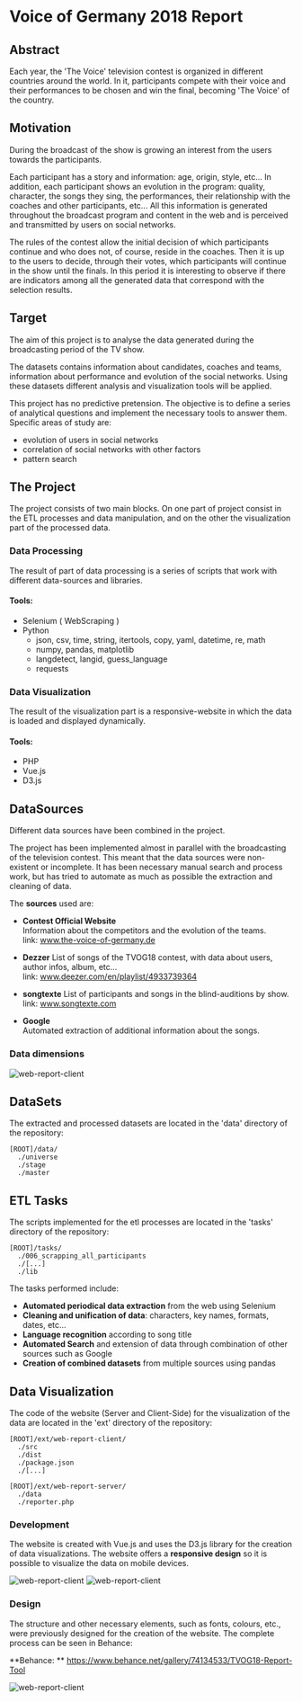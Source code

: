 # Voice of Germany 2018 Report

## Abstract
Each year, the 'The Voice' television contest is organized in different countries around the world.
In it, participants compete with their voice and their performances to be chosen and win the final, becoming 'The Voice' of the country.

## Motivation
During the broadcast of the show is growing an interest from the users towards the participants.

Each participant has a story and information:
age, origin, style, etc...
In addition, each participant shows an evolution in the program:
quality,  character, the songs they sing, the performances, their relationship with the coaches and other participants, etc...
All this information is generated throughout the broadcast program and content in the web and is perceived and transmitted by users on social networks.

The rules of the contest allow the initial decision of which participants continue and who does not, of course, reside in the coaches.
Then it is up to the users to decide, through their votes, which participants will continue in the show until the finals.
In this period it is interesting to observe if there are indicators among all the generated data that correspond with the selection results.


## Target
The aim of this project is to analyse the data generated during the broadcasting period of the TV show.

The datasets contains information about candidates, coaches and teams, information about performance and evolution of the social networks.
Using these datasets different analysis and visualization tools will be applied.

This project has no predictive pretension.
The objective is to define a series of analytical questions and implement the necessary tools to answer them.
Specific areas of study are:
- evolution of users in social networks
- correlation of social networks with other factors
- pattern search



## The Project

The project consists of two main blocks. On one part of project consist in the ETL processes and data manipulation, and on the other the visualization part of the processed data.

### Data Processing
The result of part of data processing is a series of scripts that work with different data-sources and libraries.

#### Tools:
  - Selenium ( WebScraping )  
  - Python  
    - json, csv, time, string, itertools, copy, yaml, datetime, re, math
    - numpy, pandas, matplotlib
    - langdetect, langid, guess_language
    - requests

### Data Visualization

The result of the visualization part is a responsive-website in which the data is loaded and displayed dynamically.

#### Tools:
- PHP
- Vue.js
- D3.js


## DataSources

Different data sources have been combined in the project.

The project has been implemented almost in parallel with the broadcasting of the television contest.
This meant that the data sources were non-existent or incomplete.
It has been necessary manual search and process work, but has tried to automate as much as possible the extraction and cleaning of data.

The **sources** used are:

- **Contest Official Website**  
Information about the competitors and the evolution of the teams.  
link: www.the-voice-of-germany.de

- **Dezzer**
List of songs of the TVOG18 contest, with data about users, author infos, album, etc...  
link: www.deezer.com/en/playlist/4933739364

- **songtexte**
List of participants and songs in the blind-auditions by show.  
link:  www.songtexte.com

- **Google**  
Automated extraction of additional information about the songs.  

### Data dimensions
![web-report-client](./readme.files/dimensions-table.jpg)

## DataSets
The extracted and processed datasets are located in the 'data' directory of the repository:   
```
[ROOT]/data/
  ./universe
  ./stage
  ./master
 ```

## ETL Tasks

The scripts implemented for the etl processes are located in the 'tasks' directory of the repository:   
```
[ROOT]/tasks/
  ./006_scrapping_all_participants
  ./[...]
  ./lib
 ```

The tasks performed include:

- **Automated periodical data extraction** from the web using Selenium
- **Cleaning and unification of data**: characters, key names, formats, dates, etc...
- **Language recognition** according to song title
- **Automated Search** and extension of data through combination of other sources such as Google
- **Creation of combined datasets** from multiple sources using pandas


## Data Visualization

The code of the website (Server and Client-Side) for the visualization of the data are located in the 'ext' directory of the repository:
```
[ROOT]/ext/web-report-client/
  ./src
  ./dist
  ./package.json
  ./[...]

[ROOT]/ext/web-report-server/
  ./data
  ./reporter.php
 ```

### Development
The website is created with Vue.js and uses the D3.js library for the creation of data visualizations.
The website offers a **responsive design** so it is possible to visualize the data on mobile devices.

![web-report-client](./readme.files/web-report-client_browser.jpg)
![web-report-client](./readme.files/web-report-client_mobile.jpg)

### Design
The structure and other necessary elements, such as fonts, colours, etc., were previously designed for the creation of the website.
The complete process can be seen in Behance:  

**Behance: ** https://www.behance.net/gallery/74134533/TVOG18-Report-Tool  

![web-report-client](./readme.files/web-report-client_design.png)
